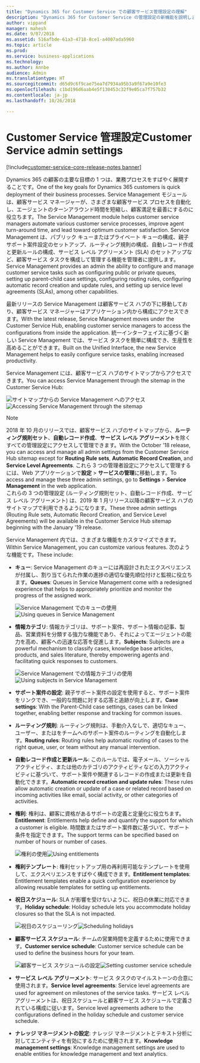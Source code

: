 ```yaml
---
title: "Dynamics 365 for Customer Service での顧客サービス管理設定の理解"
description: "Dynamics 365 for Customer Service の管理設定の新機能を説明します"
author: vippand
manager: mahesh
ms.date: 9/07/2018
ms.assetid: 516afbde-61a3-4718-8ce1-a4007ada5960
ms.topic: article
ms.prod: 
ms.service: business-applications
ms.technology: 
ms.author: Annbe
audience: Admin
ms.translationtype: HT
ms.sourcegitcommit: d65d9c6f9cae75ea7d7934a95b3a9f67a9e10fe3
ms.openlocfilehash: c1bd196d6aab4e5f130453c32f9e05ca7f757b32
ms.contentlocale: ja-jp
ms.lasthandoff: 10/26/2018

---
```

#  <a name="customer-service-admin-settings"></a><span data-ttu-id="22776-103">Customer Service 管理設定</span><span class="sxs-lookup"><span data-stu-id="22776-103">Customer Service admin settings</span></span> 

[!include[customer-service-core-release-notes banner](../../includes/customer-service-core-release-notes.md)]

<span data-ttu-id="22776-104">Dynamics 365 の顧客の主要な目標の 1 つは、業務プロセスをすばやく展開することです。</span><span class="sxs-lookup"><span data-stu-id="22776-104">One of the key goals for Dynamics 365 customers is quick deployment of their business processes.</span></span> <span data-ttu-id="22776-105">Service Management モジュールは、顧客サービス マネージャーが、さまざまな顧客サービス プロセスを自動化し、エージェントのターンアラウンド時間を短縮し、顧客満足を最善にするのに役立ちます。</span><span class="sxs-lookup"><span data-stu-id="22776-105">The Service Management module helps customer service managers automate various customer service processes, improve agent turn-around time, and lead toward optimum customer satisfaction.</span></span> <span data-ttu-id="22776-106">Service Management は、パブリック キューまたはプライベート キューの構成、親子サポート案件設定のセットアップ、ルーティング規則の構成、自動レコード作成と更新ルールの構成、サービス レベル アグリーメント (SLA) のセットアップなど、顧客サービス タスクを構成して管理する機能を管理者に提供します。</span><span class="sxs-lookup"><span data-stu-id="22776-106">Service Management provides an admin the ability to configure and manage customer service tasks such as configuring public or private queues, setting up parent-child case settings, configuring routing rules, configuring automatic record creation and update rules, and setting up service level agreements (SLAs), among other capabilities.</span></span>

<span data-ttu-id="22776-107">最新リリースの Service Management は顧客サービス ハブの下に移動しており、顧客サービス マネージャーはアプリケーション内から構成にアクセスできます。</span><span class="sxs-lookup"><span data-stu-id="22776-107">With the latest release, Service Management moves under the Customer Service Hub, enabling customer service managers to access the configurations from inside the application.</span></span> <span data-ttu-id="22776-108">統一インターフェイスに基づく新しい Service Management では、サービス タスクを簡単に構成でき、生産性を高めることができます。</span><span class="sxs-lookup"><span data-stu-id="22776-108">Built on the Unified Interface, the new Service Management helps to easily configure service tasks, enabling increased productivity.</span></span> 

<span data-ttu-id="22776-109">Service Management には、顧客サービス ハブのサイトマップからアクセスできます。</span><span class="sxs-lookup"><span data-stu-id="22776-109">You can access Service Management through the sitemap in the Customer Service Hub:</span></span> 

<span data-ttu-id="22776-110">![サイトマップからの Service Management へのアクセス](media/csh-sitemap-service-management.png "サイトマップからの Service Management へのアクセス")</span><span class="sxs-lookup"><span data-stu-id="22776-110">![Accessing Service Management through the sitemap](media/csh-sitemap-service-management.png "Accessing Service Management through the sitemap")</span></span>

> [!NOTE]
> <span data-ttu-id="22776-111">2018 年 10 月のリリースでは、顧客サービス ハブのサイトマップから、**ルーティング規則セット**、**自動レコード作成**、**サービス レベル アグリーメント**を除くすべての管理設定にアクセスして管理できます。</span><span class="sxs-lookup"><span data-stu-id="22776-111">With the October '18 release, you can access and manage all admin settings from the Customer Service Hub sitemap except for **Routing Rule sets**, **Automatic Record Creation**, and **Service Level Agreements**.</span></span> <span data-ttu-id="22776-112">これら 3 つの管理者設定にアクセスして管理するには、Web アプリケーションで**設定** > **サービスの管理**に移動します。</span><span class="sxs-lookup"><span data-stu-id="22776-112">To access and manage these three admin settings, go to **Settings** > **Service Management** in the web application.</span></span> </br>
> <span data-ttu-id="22776-113">これらの 3 つの管理設定 (ルーティング規則セット、自動レコード作成、サービス レベル アグリーメント) は、2019 年 1 月リリース以降の顧客サービス ハブのサイトマップで利用できるようになります。</span><span class="sxs-lookup"><span data-stu-id="22776-113">These three admin settings (Routing Rule sets, Automatic Record Creation, and Service Level Agreements) will be available in the Customer Service Hub sitemap beginning with the January '19 release.</span></span>

<span data-ttu-id="22776-114">Service Management 内では、さまざまな機能をカスタマイズできます。</span><span class="sxs-lookup"><span data-stu-id="22776-114">Within Service Management, you can customize various features.</span></span> <span data-ttu-id="22776-115">次のような機能です。</span><span class="sxs-lookup"><span data-stu-id="22776-115">These include:</span></span>  

- <span data-ttu-id="22776-116">**キュー**: Service Management のキューには再設計されたエクスペリエンスが付属し、割り当てられた作業の進捗の適切な優先順位付けと監視に役立ちます。</span><span class="sxs-lookup"><span data-stu-id="22776-116">**Queues**: Queues in Service Management come with a redesigned experience that helps to appropriately prioritize and monitor the progress of the assigned work.</span></span>

  <span data-ttu-id="22776-117">![Service Management でのキューの使用](media/service-management-queues.png "Service Management でのキューの使用")</span><span class="sxs-lookup"><span data-stu-id="22776-117">![Using queues in Service Management](media/service-management-queues.png "Using queues in Service Management")</span></span>

- <span data-ttu-id="22776-118">**情報カテゴリ**: 情報カテゴリは、サポート案件、サポート情報の記事、製品、営業資料を分類する強力な機能であり、それによってエージェントの能力を高め、顧客への迅速な応答を促進します。</span><span class="sxs-lookup"><span data-stu-id="22776-118">**Subjects**: Subjects are a powerful mechanism to classify cases, knowledge base articles, products, and sales literature, thereby empowering agents and facilitating quick responses to customers.</span></span>  

  <span data-ttu-id="22776-119">![Service Management での情報カテゴリの使用](media/service-management-subjects.png "Service Management での情報カテゴリの使用")</span><span class="sxs-lookup"><span data-stu-id="22776-119">![Using subjects in Service Management](media/service-management-subjects.png "Using subjects in Service Management")</span></span>

- <span data-ttu-id="22776-120">**サポート案件の設定**: 親子サポート案件の設定を使用すると、サポート案件をリンクでき、一般的な問題に対する応答と追跡が向上します。</span><span class="sxs-lookup"><span data-stu-id="22776-120">**Case settings**: With the Parent-Child case settings, cases can be linked together, enabling better response and tracking for common issues.</span></span>  

- <span data-ttu-id="22776-121">**ルーティング規則**: ルーティング規則は、手動介入なしで、適切なキュー、ユーザー、またはをチームへのサポート案件のルーティングを自動化します。</span><span class="sxs-lookup"><span data-stu-id="22776-121">**Routing rules**: Routing rules help automatic routing of cases to the right queue, user, or team without any manual intervention.</span></span> 

- <span data-ttu-id="22776-122">**自動レコード作成と更新ルール**: このルールでは、電子メール、ソーシャル アクティビティ、または他のカテゴリのアクティビティなどの入力アクティビティに基づいて、サポート案件や関連するレコードの作成または更新を自動化できます。</span><span class="sxs-lookup"><span data-stu-id="22776-122">**Automatic record creation and update rules**: These rules allow automatic creation or update of a case or related record based on incoming activities like email, social activity, or other categories of activities.</span></span> 

- <span data-ttu-id="22776-123">**権利**: 権利は、顧客に資格があるサポートの定義と定量化に役立ちます。</span><span class="sxs-lookup"><span data-stu-id="22776-123">**Entitlement**: Entitlements help define and quantify the support for which a customer is eligible.</span></span> <span data-ttu-id="22776-124">時間数またはサポート案件数に基づいて、サポート条件を指定できます。</span><span class="sxs-lookup"><span data-stu-id="22776-124">The support terms can be specified based on number of hours or number of cases.</span></span> 

  <span data-ttu-id="22776-125">![権利の使用](media/service-management-entitlements.png "権利の使用")</span><span class="sxs-lookup"><span data-stu-id="22776-125">![Using entitlements](media/service-management-entitlements.png "Using entitlements")</span></span>

- <span data-ttu-id="22776-126">**権利テンプレート**: 権利セットアップ用の再利用可能なテンプレートを使用して、エクスペリエンスをすばやく構成できます。</span><span class="sxs-lookup"><span data-stu-id="22776-126">**Entitlement templates**: Entitlement templates enable a quick configuration experience by allowing reusable templates for setting up entitlements.</span></span>  

- <span data-ttu-id="22776-127">**祝日スケジュール**: SLA が影響を受けないように、祝日の休業に対応できます。</span><span class="sxs-lookup"><span data-stu-id="22776-127">**Holiday schedule**: Holiday schedule lets you accommodate holiday closures so that the SLA is not impacted.</span></span> 

  <span data-ttu-id="22776-128">![祝日のスケジューリング](media/service-management-holiday-schedule.png "祝日のスケジューリング")</span><span class="sxs-lookup"><span data-stu-id="22776-128">![Scheduling holidays](media/service-management-holiday-schedule.png "Scheduling holidays")</span></span>

- <span data-ttu-id="22776-129">**顧客サービス スケジュール**: チームの営業時間を定義するために使用できます。</span><span class="sxs-lookup"><span data-stu-id="22776-129">**Customer service schedule**: Customer service schedule can be used to define the business hours for your team.</span></span>  

  <span data-ttu-id="22776-130">![顧客サービス スケジュールの設定](media/service-management-customer-service-schedule.png "顧客サービス スケジュールの設定")</span><span class="sxs-lookup"><span data-stu-id="22776-130">![Setting customer service schedule](media/service-management-customer-service-schedule.png "Setting customer service schedule")</span></span>

- <span data-ttu-id="22776-131">**サービス レベル アグリーメント**: サービス タスクのマイルストーンの合意に使用されます。</span><span class="sxs-lookup"><span data-stu-id="22776-131">**Service level agreements**: Service level agreements are used for agreement on milestones of the service tasks.</span></span> <span data-ttu-id="22776-132">サービス レベル アグリーメントは、祝日スケジュールと顧客サービス スケジュールで定義されている構成に従います。</span><span class="sxs-lookup"><span data-stu-id="22776-132">Service level agreements adhere to the configurations defined in the holiday schedule and customer service schedule.</span></span>  

- <span data-ttu-id="22776-133">**ナレッジ マネージメントの設定**: ナレッジ マネージメントとテキスト分析に対してエンティティを有効にするために使用されます。</span><span class="sxs-lookup"><span data-stu-id="22776-133">**Knowledge management settings**: Knowledge management settings are used to enable entities for knowledge management and text analytics.</span></span> 







